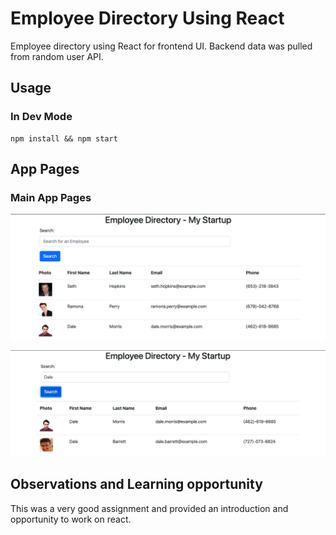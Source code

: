 # Employee Directory Using React

Employee directory using React for frontend UI. Backend data was pulled from random user API.

## Usage

### In Dev Mode

```
npm install && npm start
```
## App Pages

### Main App Pages

![main_page](public/assets/images/main_page.png)

![employee_search](public/assets/images/emp_search.png)

## Observations and Learning opportunity

This was a very good assignment and provided an introduction and opportunity to work on react.

